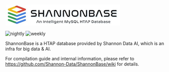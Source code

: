 ![image](./Docs/shannon-logo.png)

![nightly](https://github.com/Shannon-Data/ShannonBase/actions/workflows/nightly.yaml/badge.svg)
![weekly](https://github.com/Shannon-Data/ShannonBase/actions/workflows/weekly.yaml/badge.svg)

ShannonBase is a HTAP database provided by Shannon Data AI, which is an infra for big data & AI. 

For compilation guide and internal information, please refer to https://github.com/Shannon-Data/ShannonBase/wiki
for details.
